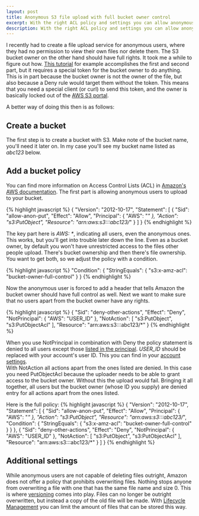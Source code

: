 ```yaml
---
layout: post
title: Anonymous S3 file upload with full bucket owner control
excerpt: With the right ACL policy and settings you can allow anonymous users to upload files to S3, without giving them any other permissions (such as delete), and handing over control to the bucket owner.
description: With the right ACL policy and settings you can allow anonymous users to upload files to S3, without giving them any other permissions (such as delete), and handing over control to the bucket owner.
---
```


I recently had to create a file upload service for anonymous users, where they had no permission to view their own files nor delete them. The S3 bucket owner on the other hand should have full rights. It took me a while to figure out how. [This tutorial](https://gist.github.com/jareware/d7a817a08e9eae51a7ea) for example accomplishes the first and second part, but it requires a special token for the bucket owner to do anything. This is in part because the bucket owner is not the owner of the file, but also because a Deny rule would target them without the token. This means that you need a special client (or curl) to send this token, and the owner is basically locked out of the [AWS S3 portal](https://console.aws.amazon.com/s3/home).  

A better way of doing this then is as follows:

## Create a bucket

The first step is to create a bucket with S3. Make note of the bucket name, you'll need it later on. In my case you'll see my bucket name listed as *abc123* below.

## Add a bucket policy

You can find more information on Access Control Lists (ACL) in [Amazon's AWS documentation](https://docs.aws.amazon.com/AmazonS3/latest/dev/acl-overview.html). The first part is allowing anonymous users to upload to your bucket.

{% highlight javascript %}
{
	"Version": "2012-10-17",
	"Statement": [
		{
			"Sid": "allow-anon-put",
			"Effect": "Allow",
			"Principal": {
				"AWS": "*"
			},
			"Action": "s3:PutObject",
			"Resource": "arn:aws:s3:::abc123/*"
		}
	]
}
{% endhighlight %}

The key part here is *AWS: \**, indicating all users, even the anonymous ones. This works, but you'll get into trouble later down the line. Even as a bucket owner, by default you won't have unrestricted access to the files other people upload. There's bucket ownership and then there's file ownership. You want to get both, so we adjust the policy with a condition.

{% highlight javascript %}
"Condition": {
	"StringEquals": {
		"s3:x-amz-acl": "bucket-owner-full-control"
	}
}
{% endhighlight %}

Now the anonymous user is forced to add a header that tells Amazon the bucket owner should have full control as well. Next we want to make sure that no users apart from the bucket owner have any rights.

{% highlight javascript %}
{
	"Sid": "deny-other-actions",
	"Effect": "Deny",
	"NotPrincipal": {
		"AWS": "USER_ID"
	},
	"NotAction": [
		"s3:PutObject",
		"s3:PutObjectAcl"
	],
	"Resource": "arn:aws:s3:::abc123/*"
}
{% endhighlight %}

When you use NotPrincipal in combination with Deny the policy statement is denied to all users except those [listed in the principal](https://docs.aws.amazon.com/IAM/latest/UserGuide/reference_policies_elements.html#NotPrincipal). *USER_ID* should be replaced with your account's user ID. This you can find in your [account settings](https://console.aws.amazon.com/billing/home?#/account).  
With NotAction all actions apart from the ones listed are denied. In this case you need PutObjectAcl because the uploader needs to be able to grant access to the bucket owner. Without this the upload would fail. Bringing it all together, all users but the bucket owner (whose ID you supply) are denied entry for all actions apart from the ones listed.

Here is the full policy:
{% highlight javascript %}
{
	"Version": "2012-10-17",
	"Statement": [
		{
			"Sid": "allow-anon-put",
			"Effect": "Allow",
			"Principal": {
				"AWS": "*"
			},
			"Action": "s3:PutObject",
			"Resource": "arn:aws:s3:::abc123/*",
			"Condition": {
				"StringEquals": {
					"s3:x-amz-acl": "bucket-owner-full-control"
				}
			}
		},
		{
			"Sid": "deny-other-actions",
			"Effect": "Deny",
			"NotPrincipal": {
				"AWS": "USER_ID"
			},
			"NotAction": [
				"s3:PutObject",
				"s3:PutObjectAcl"
			],
			"Resource": "arn:aws:s3:::abc123/*"
		}
	]
}
{% endhighlight %}

## Additional settings

While anonymous users are not capable of deleting files outright, Amazon does not offer a policy that prohibits overwriting files. Nothing stops anyone from overwriting a file with one that has the same file name and size 0. This is where [versioning](https://docs.aws.amazon.com/AmazonS3/latest/UG/enable-bucket-versioning.html) comes into play. Files can no longer be outright overwritten, but instead a copy of the old file will be made. With [Lifecycle Management](https://docs.aws.amazon.com/AmazonS3/latest/dev/object-lifecycle-mgmt.html) you can limit the amount of files that can be stored this way.